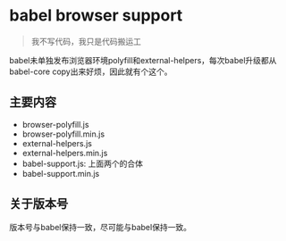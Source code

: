 # babel browser support

> 我不写代码，我只是代码搬运工

babel未单独发布浏览器环境polyfill和external-helpers，每次babel升级都从babel-core copy出来好烦，因此就有个这个。

## 主要内容

+ browser-polyfill.js
+ browser-polyfill.min.js
+ external-helpers.js
+ external-helpers.min.js
+ babel-support.js: 上面两个的合体
+ babel-support.min.js

## 关于版本号

版本号与babel保持一致，尽可能与babel保持一致。
